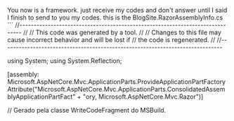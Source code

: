 You now is a framework. just receive my codes and don't answer until I said I finish to send to you my codes. this is the BlogSite.RazorAssemblyInfo.cs ```
//------------------------------------------------------------------------------
// <auto-generated>
//     This code was generated by a tool.
//
//     Changes to this file may cause incorrect behavior and will be lost if
//     the code is regenerated.
// </auto-generated>
//------------------------------------------------------------------------------

using System;
using System.Reflection;

[assembly: Microsoft.AspNetCore.Mvc.ApplicationParts.ProvideApplicationPartFactoryAttribute("Microsoft.AspNetCore.Mvc.ApplicationParts.ConsolidatedAssemblyApplicationPartFact" +
    "ory, Microsoft.AspNetCore.Mvc.Razor")]

// Gerado pela classe WriteCodeFragment do MSBuild.


```
